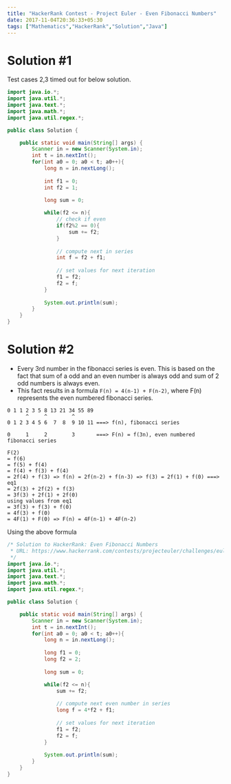 ```yaml
---
title: "HackerRank Contest - Project Euler - Even Fibonacci Numbers"
date: 2017-11-04T20:36:33+05:30
tags: ["Mathematics","HackerRank","Solution","Java"]
---
```


# Solution #1

Test cases 2,3 timed out for below solution.

```java
import java.io.*;
import java.util.*;
import java.text.*;
import java.math.*;
import java.util.regex.*;

public class Solution {

    public static void main(String[] args) {
        Scanner in = new Scanner(System.in);
        int t = in.nextInt();
        for(int a0 = 0; a0 < t; a0++){
            long n = in.nextLong();
            
            int f1 = 0;
            int f2 = 1;
            
            long sum = 0;

            while(f2 <= n){                
                // check if even
                if(f2%2 == 0){
                    sum += f2;
                }
                
                // compute next in series
                int f = f2 + f1;
                
                // set values for next iteration
                f1 = f2;
                f2 = f;
            }
            
            System.out.println(sum);
        }
    }
}
```

# Solution #2

- Every 3rd number in the fibonacci series is even. This is based on the fact that sum of a odd and an even number is always odd and sum of 2 odd numbers is always even.
- This fact results in a formula `F(n) = 4(n-1) + F(n-2)`, where F(n) represents the even numbered fibonacci series.

```
0 1 1 2 3 5 8 13 21 34 55 89 
      ^     ^        ^
0 1 2 3 4 5 6  7  8  9 10 11 ===> f(n), fibonacci series

0     1     2        3       ===> F(n) = f(3n), even numbered fibonacci series

F(2)
= f(6)
= f(5) + f(4)
= f(4) + f(3) + f(4)
= 2f(4) + f(3) => f(n) = 2f(n-2) + f(n-3) => f(3) = 2f(1) + f(0) ===> eq1
= 2f(3) + 2f(2) + f(3)
= 3f(3) + 2f(1) + 2f(0)    
using values from eq1
= 3f(3) + f(3) + f(0)
= 4f(3) + f(0)
= 4F(1) + F(0) => F(n) = 4F(n-1) + 4F(n-2)
```
Using the above formula

```java
/* Solution to HackerRank: Even Fibonacci Numbers
 * URL: https://www.hackerrank.com/contests/projecteuler/challenges/euler002
 */
import java.io.*;
import java.util.*;
import java.text.*;
import java.math.*;
import java.util.regex.*;

public class Solution {

    public static void main(String[] args) {
        Scanner in = new Scanner(System.in);
        int t = in.nextInt();
        for(int a0 = 0; a0 < t; a0++){
            long n = in.nextLong();
            
            long f1 = 0;
            long f2 = 2;
            
            long sum = 0;

            while(f2 <= n){
                sum += f2;
                
                // compute next even number in series
                long f = 4*f2 + f1;
                
                // set values for next iteration
                f1 = f2;
                f2 = f;
            }
            
            System.out.println(sum);
        }
    }
}
```